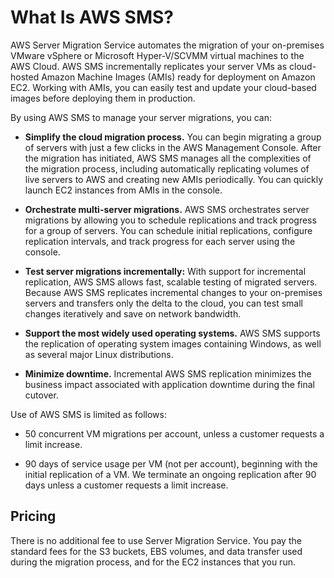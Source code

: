 # What Is AWS SMS?<a name="server-migration"></a>

AWS Server Migration Service automates the migration of your on\-premises VMware vSphere or Microsoft Hyper\-V/SCVMM virtual machines to the AWS Cloud\. AWS SMS incrementally replicates your server VMs as cloud\-hosted Amazon Machine Images \(AMIs\) ready for deployment on Amazon EC2\. Working with AMIs, you can easily test and update your cloud\-based images before deploying them in production\.

By using AWS SMS to manage your server migrations, you can:

+ **Simplify the cloud migration process\.** You can begin migrating a group of servers with just a few clicks in the AWS Management Console\. After the migration has initiated, AWS SMS manages all the complexities of the migration process, including automatically replicating volumes of live servers to AWS and creating new AMIs periodically\. You can quickly launch EC2 instances from AMIs in the console\.

+ **Orchestrate multi\-server migrations\.** AWS SMS orchestrates server migrations by allowing you to schedule replications and track progress for a group of servers\. You can schedule initial replications, configure replication intervals, and track progress for each server using the console\. 

+ **Test server migrations incrementally:** With support for incremental replication, AWS SMS allows fast, scalable testing of migrated servers\. Because AWS SMS replicates incremental changes to your on\-premises servers and transfers only the delta to the cloud, you can test small changes iteratively and save on network bandwidth\.

+ **Support the most widely used operating systems\.** AWS SMS supports the replication of operating system images containing Windows, as well as several major Linux distributions\.

+ **Minimize downtime\.** Incremental AWS SMS replication minimizes the business impact associated with application downtime during the final cutover\.

Use of AWS SMS is limited as follows:

+ 50 concurrent VM migrations per account, unless a customer requests a limit increase\.

+ 90 days of service usage per VM \(not per account\), beginning with the initial replication of a VM\. We terminate an ongoing replication after 90 days unless a customer requests a limit increase\.

## Pricing<a name="pricing"></a>

There is no additional fee to use Server Migration Service\. You pay the standard fees for the S3 buckets, EBS volumes, and data transfer used during the migration process, and for the EC2 instances that you run\. 